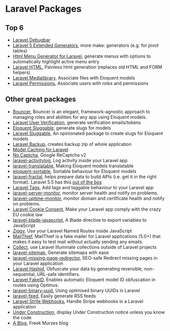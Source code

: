 # Laravel Packages

## Top 6

- [Laravel Debugbar](https://github.com/barryvdh/laravel-debugbar)
- [Laravel 5 Extended Generators](https://github.com/laracasts/Laravel-5-Generators-Extended), more make: generators (e.g. for pivot tables)
- [Html Menu Generator for Laravel](https://github.com/spatie/laravel-menu), generate menus with options to automatically highlight active menu entry
- [Laravel HTML](https://github.com/spatie/laravel-html), Painless html generation (replaces old HTML and FORM helpers)
- [Laravel Medialibrary](https://github.com/spatie/laravel-medialibrary), Associate files with Eloquent models
- [Laravel Permissions](https://github.com/spatie/laravel-permission), Associate users with roles and permissions

## Other great packages

- [Bouncer](https://github.com/JosephSilber/bouncer), Bouncer is an elegant, framework-agnostic approach to managing roles and abilities for any app using Eloquent models.
- [Laravel User Verification](https://github.com/jrean/laravel-user-verification), generate verification emails/tokens
- [Eloquent Sluggable](https://github.com/cviebrock/eloquent-sluggable), generate slugs for models
- [Laravel Sluggable](https://github.com/spatie/laravel-sluggable), An opinionated package to create slugs for Eloquent models
- [Laravel Backup](https://github.com/spatie/laravel-backup), creates backup zip of whole application
- [Model Caching for Laravel](https://github.com/GeneaLabs/laravel-model-caching)
- [No Captcha](https://github.com/anhskohbo/no-captcha), Google ReCaptcha v2
- [laravel-activitylog](https://github.com/spatie/laravel-activitylog), Log activity inside your Laravel app
- [laravel-translatable](https://github.com/spatie/laravel-translatable), Making Eloquent models translatable
- [eloquent-sortable](https://github.com/spatie/eloquent-sortable), Sortable behaviour for Eloquent models
- [laravel-fractal](https://github.com/spatie/laravel-fractal), helps prepare data to build APIs (i.e. get it in the right format). Laravel 5.5 has this [out of the box](https://laravel.com/docs/5.5/eloquent-resources)
- [Laravel Tags](https://github.com/spatie/laravel-tags), Add tags and taggable behaviour to your Laravel app
- [laravel-server-monitor](https://github.com/spatie/laravel-server-monitor), monitor server health and notify on problems.
- [laravel-uptime-monitor](https://github.com/spatie/laravel-uptime-monitor), monitor domain and certificate health and notify on problems.
- [Laravel Cookie Consent](https://github.com/spatie/laravel-cookie-consent), Make your Laravel app comply with the crazy EU cookie law
- [laravel-blade-javascript](https://github.com/spatie/laravel-blade-javascript), A Blade directive to export variables to JavaScript
- [Ziggy](https://github.com/tightenco/ziggy), Use your Laravel Named Routes inside JavaScript
- [MailThief](https://github.com/tightenco/mailthief), MailThief is a fake mailer for Laravel applications (5.0+) that makes it easy to test mail without actually sending any emails.
- [Collect](https://github.com/tightenco/collect), use Laravel Illuminate collections outside of Laravel projects
- [laravel-sitemap](https://github.com/spatie/laravel-sitemap), Generate sitemaps with ease
- [laravel-missing-page-redirector](https://github.com/spatie/laravel-missing-page-redirector), SEO-safe Redirect missing pages in your Laravel application
- [Laravel Hashid](https://github.com/ElfSundae/laravel-hashid), Obfuscate your data by generating reversible, non-sequential, URL-safe identifiers.
- [Laravel FakeID](https://github.com/Propaganistas/Laravel-FakeId), Enables automatic Eloquent model ID obfuscation in routes using Optimus.
- [laravel-binary-uuid](https://github.com/spatie/laravel-binary-uuid), Using optimised binary UUIDs in Laravel
- [laravel-feed](https://github.com/spatie/laravel-feed), Easily generate RSS feeds
- [Laravel Strife Webhooks](https://github.com/spatie/laravel-stripe-webhooks), Handle Stripe webhooks in a Laravel application
- [Under Construction](https://github.com/larsjanssen6/underconstruction), display Under Construction notice unless you know the code
- [A Blog](https://github.com/spatie/murze.be), Freek Murzes blog